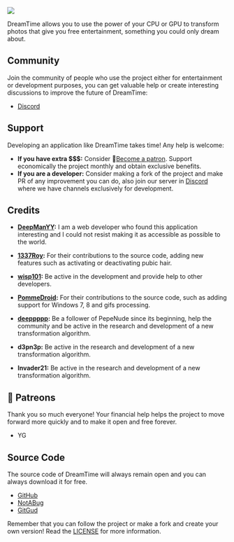 ![](https://i.imgur.com/juhuGPt.png)

DreamTime allows you to use the power of your CPU or GPU to transform photos that give you free entertainment, something you could only dream about.

## Community

Join the community of people who use the project either for entertainment or development purposes, you can get valuable help or create interesting discussions to improve the future of DreamTime:

- [Discord](https://discord.gg/RjBSaND)

## Support

Developing an application like DreamTime takes time! Any help is welcome:

- **If you have extra $$$:** Consider 💖[Become a patron](https://www.patreon.com/deepmanyy). Support economically the project monthly and obtain exclusive benefits.
- **If you are a developer:** Consider making a fork of the project and make PR of any improvement you can do, also join our server in [Discord](https://discord.gg/RjBSaND) where we have channels exclusively for development.

## Credits

- **[DeepManYY](https://github.com/deep-man-yy):** I am a web developer who found this application interesting and I could not resist making it as accessible as possible to the world.
- **[1337Roy](https://github.com/1337Roy):** For their contributions to the source code, adding new features such as activating or deactivating pubic hair.
- **[wisp101](https://github.com/wisp101):** Be active in the development and provide help to other developers.
- **[PommeDroid](https://github.com/PommeDroid):** For their contributions to the source code, such as adding support for Windows 7, 8 and gifs processing.

- **[deeppppp](https://github.com/deeppppp):** Be a follower of PepeNude since its beginning, help the community and be active in the research and development of a new transformation algorithm.
- **d3pn3p:** Be active in the research and development of a new transformation algorithm.
- **Invader21:** Be active in the research and development of a new transformation algorithm.

## 💖 Patreons

Thank you so much everyone! Your financial help helps the project to move forward more quickly and to make it open and free forever.

- YG

## Source Code

The source code of DreamTime will always remain open and you can always download it for free.

- [GitHub](https://github.com/private-dreamnet/dreamtime)
- [NotABug](https://notabug.org/deepmanyy/pepenude)
- [GitGud](https://gitgud.io/deepmanyy/easydeepnude)

Remember that you can follow the project or make a fork and create your own version! Read the [LICENSE](https://github.com/private-dreamnet/dreamtime/blob/master/LICENSE.md) for more information.